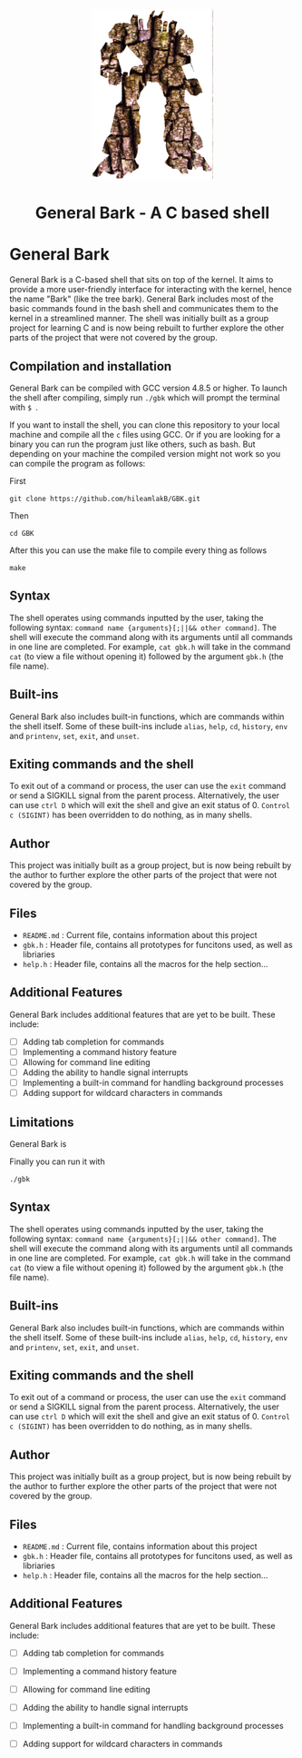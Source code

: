 <p align="center">

  <img src="assets/generalbark.png" height="300\"/>

<br>


<h1><p align="center">General Bark - A C based shell</h1></p></font>

# General Bark

General Bark is a C-based shell that sits on top of the kernel. It aims to provide a more user-friendly interface for interacting with the kernel, hence the name "Bark" (like the tree bark). General Bark includes most of the basic commands found in the bash shell and communicates them to the kernel in a streamlined manner. The shell was initially built as a group project for learning C and is now being rebuilt to further explore the other parts of the project that were not covered by the group.

## Compilation and installation

General Bark can be compiled with GCC version 4.8.5 or higher. To launch the shell after compiling, simply run `./gbk` which will prompt the terminal with `$ `.

If you want to install the shell, you can clone this repository to your local machine and compile all the `c` files using GCC. Or if you are looking for a binary you can run the program just like others, such as bash. But depending on your machine the compiled version might not work so you can compile the program as follows:

First
```
git clone https://github.com/hileamlakB/GBK.git
```
Then
```
cd GBK
```
After this you can use the make file to compile every thing as follows
```
make
```
## Syntax

The shell operates using commands inputted by the user, taking the following syntax: `command name {arguments}[;||&& other command]`. The shell will execute the command along with its arguments until all commands in one line are completed. For example, `cat gbk.h` will take in the command `cat` (to view a file without opening it) followed by the argument `gbk.h` (the file name).

## Built-ins

General Bark also includes built-in functions, which are commands within the shell itself. Some of these built-ins include `alias`, `help`, `cd`, `history`, `env` and `printenv`, `set`, `exit`, and `unset`.

## Exiting commands and the shell

To exit out of a command or process, the user can use the `exit` command or send a SIGKILL signal from the parent process. Alternatively, the user can use `ctrl D` which will exit the shell and give an exit status of 0. `Control c (SIGINT)` has been overridden to do nothing, as in many shells.

## Author

This project was initially built as a group project, but is now being rebuilt by the author to further explore the other parts of the project that were not covered by the group.

## Files
* `README.md` : Current file, contains information about this project
* `gbk.h` : Header file, contains all prototypes for funcitons used, as well as libriaries
* `help.h` : Header file, contains all the macros for the help section...

## Additional Features

General Bark includes additional features that are yet to be built. These include:
- [ ] Adding tab completion for commands
- [ ] Implementing a command history feature
- [ ] Allowing for command line editing
- [ ] Adding the ability to handle signal interrupts
- [ ] Implementing a built-in command for handling background processes
- [ ] Adding support for wildcard characters in commands

## Limitations

General Bark is


Finally you can run it with 
```
./gbk
```

## Syntax

The shell operates using commands inputted by the user, taking the following syntax: `command name {arguments}[;||&& other command]`. The shell will execute the command along with its arguments until all commands in one line are completed. For example, `cat gbk.h` will take in the command `cat` (to view a file without opening it) followed by the argument `gbk.h` (the file name).

## Built-ins

General Bark also includes built-in functions, which are commands within the shell itself. Some of these built-ins include `alias`, `help`, `cd`, `history`, `env` and `printenv`, `set`, `exit`, and `unset`.

## Exiting commands and the shell

To exit out of a command or process, the user can use the `exit` command or send a SIGKILL signal from the parent process. Alternatively, the user can use `ctrl D` which will exit the shell and give an exit status of 0. `Control c (SIGINT)` has been overridden to do nothing, as in many shells.

## Author

This project was initially built as a group project, but is now being rebuilt by the author to further explore the other parts of the project that were not covered by the group.

## Files
* `README.md` : Current file, contains information about this project
* `gbk.h` : Header file, contains all prototypes for funcitons used, as well as libriaries
* `help.h` : Header file, contains all the macros for the help section...

## Additional Features

General Bark includes additional features that are yet to be built. These include:
- [ ] Adding tab completion for commands
- [ ] Implementing a command history feature
- [ ] Allowing for command line editing
- [ ] Adding the ability to handle signal interrupts
- [ ] Implementing a built-in command for handling background processes
- [ ] Adding support for wildcard characters in commands

